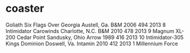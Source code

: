 # coaster
Goliath	Six Flags Over Georgia	Austell, Ga.	B&M	2006	494	2013
8	Intimidator	Carowinds	Charlotte, N.C.	B&M	2010	478	2013
9	Magnum XL-200	Cedar Point	Sandusky, Ohio	Arrow	1989	416	2013
10	Intimidator-305	Kings Dominion	Doswell, Va.	Intamin	2010	412	2013
1	Millennium Force
